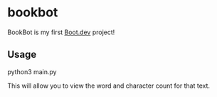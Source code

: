 # bookbot
BookBot is my first [Boot.dev](https://www.boot.dev) project!

## Usage

python3 main.py <pathToText>

This will allow you to view the word and character count for that text.
